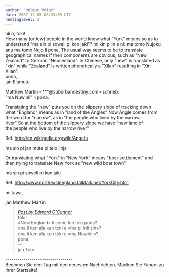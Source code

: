 ```yaml
---
author: "Helmut Voigt"
date: 2007-12-05 08:33:05 UTC
nestinglevel: 2
---
```

ali o, toki!  
How many (or few) people in the world know what "York" means so as to understand "ma sin pi soweli pi kon jaki"? mi kin pilin e ni: ma tomo Nujoku anu ma tomo Nujo li pona. The usual way seems to be to translate geographical names if their components are obvious, such as "New Zealand" to German "Neuseeland". In Chinese, only "new" is translated as "xin" while "Zealand" is written phonetically a "Xilan" resulting in "Xin Xilan".  
pona,  
jan Elumutu  
  
Matthew Martin <\*\*\*@suburbandestiny.com> schrieb:  
"ma Nuwinli" li pona.  
  
Translating the "new" puts you on the slippery slope of tracking down  
what "England" means as in "land of the Angles" Now Angle comes from  
the word for "narrow", as in "the people who lived by the narrow  
river" So at the bottom of the slippery slope we have "new land of  
the people who live by the narrow river"  
  
Ref. http://en.wikipedia.org/wiki/Angeln  
  
ma sin pi jan mute pi telo linja  
  
Or translating what "York" in "New York" means "boar settlement" and  
then trying to translate New York as "new wild boar town"  
  
ma sin pi soweli pi kon jaki  
  
Ref. http://www.northeastengland.talktalk.net/YorkCity.htm  
  
mi tawa,  
  
jan Matthew Martin  

> [_Post by Edward O'Connor_](/jvGipRwT/new-england-li-seme-lon-toki-pona#post1)  
> toki!  
> «New England» li seme lon toki pona?  
> ona li ken ala ken toki e «ma pi Inli sin»?  
> ona li ken ala ken toki e «ma Nuwinli»?  
> pona,  
> \--  
> jan Teto  
> 

\---------------------------------  
Beginnen Sie den Tag mit den neuesten Nachrichten. Machen Sie Yahoo! zu Ihrer Startseite!